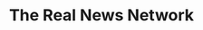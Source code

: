 ---
title: The Real News Network
type: channel
channel: therealnewsnetwork
menu:
  main:
    parent: Channels
videos:
- NBP71TkKYe4
---